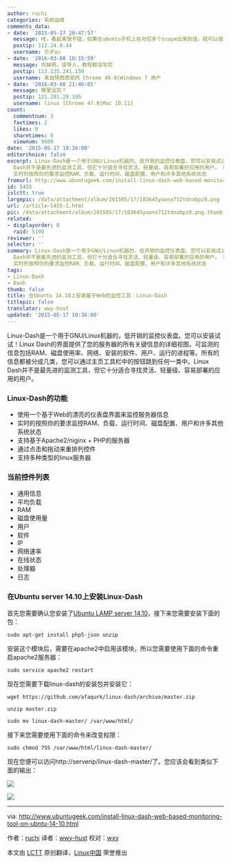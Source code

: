 ```yaml
---
author: ruchi
categories: 系统运维
comments_data:
- date: '2015-05-17 20:47:57'
  message: 哇，看起来很不错，如果在ubuntu手机上在对应多个scope出来的话，就可以很方便的在手机上监控咯
  postip: 112.24.9.44
  username: 朩ダo○
- date: '2016-03-08 10:15:59'
  message: 你妹啊，误导人，教程都没写完
  postip: 113.135.241.150
  username: 来自陕西西安的 Chrome 49.0|Windows 7 用户
- date: '2016-03-08 21:46:05'
  message: 哪里没完？
  postip: 121.201.29.195
  username: linux [Chrome 47.0|Mac 10.11]
count:
  commentnum: 3
  favtimes: 2
  likes: 0
  sharetimes: 0
  viewnum: 9600
date: '2015-05-17 10:36:00'
editorchoice: false
excerpt: Linux-Dash是一个用于GNU/Linux机器的，低开销的监控仪表盘。您可以安装试试！Linux Dash的界面提供了您的服务器的所有关键信息的详细视图，可监测的信息包括RAM、磁盘使用率、网络、安装的软件、用户、运行的进程等。所有的信息都被分成几类，您可以通过主页工具栏中的按钮跳到任何一类中。Linux
  Dash并不是最先进的监测工具，但它十分适合寻找灵活、轻量级、容易部署的应用的用户。 Linux-Dash的功能  使用一个基于Web的漂亮的仪表盘界面来监控服务器信息
  实时的按照你的要求监控RAM、负载、运行时间、磁盘配置、用户和许多其他系统状态
fromurl: http://www.ubuntugeek.com/install-linux-dash-web-based-monitoring-tool-on-ubntu-14-10.html
id: 5455
islctt: true
largepic: /data/attachment/album/201505/17/103645yaanx712tdnabpz8.png
url: /article-5455-1.html
pic: /data/attachment/album/201505/17/103645yaanx712tdnabpz8.png.thumb.jpg
related:
- displayorder: 0
  raid: 5199
reviewer: ''
selector: ''
summary: Linux-Dash是一个用于GNU/Linux机器的，低开销的监控仪表盘。您可以安装试试！Linux Dash的界面提供了您的服务器的所有关键信息的详细视图，可监测的信息包括RAM、磁盘使用率、网络、安装的软件、用户、运行的进程等。所有的信息都被分成几类，您可以通过主页工具栏中的按钮跳到任何一类中。Linux
  Dash并不是最先进的监测工具，但它十分适合寻找灵活、轻量级、容易部署的应用的用户。 Linux-Dash的功能  使用一个基于Web的漂亮的仪表盘界面来监控服务器信息
  实时的按照你的要求监控RAM、负载、运行时间、磁盘配置、用户和许多其他系统状态
tags:
- Linux-Dash
- Dash
thumb: false
title: 在Ubuntu 14.10上安装基于Web的监控工具：Linux-Dash
titlepic: false
translator: wwy-hust
updated: '2015-05-17 10:36:00'
---
```


Linux-Dash是一个用于GNU/Linux机器的，低开销的监控仪表盘。您可以安装试试！Linux Dash的界面提供了您的服务器的所有关键信息的详细视图，可监测的信息包括RAM、磁盘使用率、网络、安装的软件、用户、运行的进程等。所有的信息都被分成几类，您可以通过主页工具栏中的按钮跳到任何一类中。Linux Dash并不是最先进的监测工具，但它十分适合寻找灵活、轻量级、容易部署的应用的用户。


### Linux-Dash的功能


* 使用一个基于Web的漂亮的仪表盘界面来监控服务器信息
* 实时的按照你的要求监控RAM、负载、运行时间、磁盘配置、用户和许多其他系统状态
* 支持基于Apache2/niginx + PHP的服务器
* 通过点击和拖动来重排列控件
* 支持多种类型的linux服务器


### 当前控件列表


* 通用信息
* 平均负载
* RAM
* 磁盘使用量
* 用户
* 软件
* IP
* 网络速率
* 在线状态
* 处理器
* 日志


### 在Ubuntu server 14.10上安装Linux-Dash


首先您需要确认您安装了[Ubuntu LAMP server 14.10](http://www.ubuntugeek.com/step-by-step-ubuntu-14-10-utopic-unicorn-lamp-server-setup.html)，接下来您需要安装下面的包：



```
sudo apt-get install php5-json unzip

```

安装这个模块后，需要在apache2中启用该模块，所以您需要使用下面的命令重启apache2服务器：



```
sudo service apache2 restart

```

现在您需要下载linux-dash的安装包并安装它：



```
wget https://github.com/afaqurk/linux-dash/archive/master.zip

unzip master.zip

sudo mv linux-dash-master/ /var/www/html/

```

接下来您需要使用下面的命令来改变权限：



```
sudo chmod 755 /var/www/html/linux-dash-master/

```

现在您便可以访问http://serverip/linux-dash-master/了。您应该会看到类似下面的输出：


![](/data/attachment/album/201505/17/103645yaanx712tdnabpz8.png)


![](/data/attachment/album/201505/17/103646vg033w4glvvzkrzu.png)




---


via: <http://www.ubuntugeek.com/install-linux-dash-web-based-monitoring-tool-on-ubntu-14-10.html>


作者：[ruchi](http://www.ubuntugeek.com/author/ubuntufix) 译者：[wwy-hust](https://github.com/wwy-hust) 校对：[wxy](https://github.com/wxy)


本文由 [LCTT](https://github.com/LCTT/TranslateProject) 原创翻译，[Linux中国](http://linux.cn/) 荣誉推出
